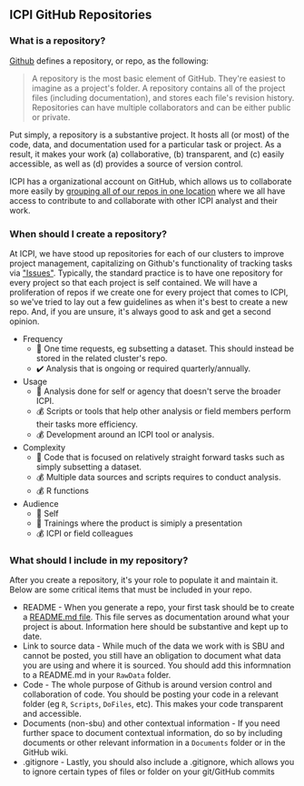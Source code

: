 

## ICPI GitHub Repositories

### What is a repository?

[Github](https://help.github.com/articles/github-glossary/) defines a repository, or repo, as the following:
 > A repository is the most basic element of GitHub. They're easiest to imagine as a project's folder. A repository contains all of the project files (including documentation), and stores each file's revision history. Repositories can have multiple collaborators and can be either public or private.

Put simply, a repository is a substantive project. It hosts all (or most) of the code, data, and documentation used for a particular task or project. As a result, it makes your work (a) collaborative, (b) transparent, and (c) easily accessible, as well as (d) provides a source of version control.

ICPI has a organizational account on GitHub, which allows us to collaborate more easily by [grouping all of our repos in one location](https://github.com/ICPI) where we all have access to contribute to and collaborate with other ICPI analyst and their work.

### When should I create a repository?

At ICPI, we have stood up repositories for each of our clusters to improve project management, capitalizing on Github's functionality of tracking tasks via ["Issues"](https://guides.github.com/features/issues/). Typically, the standard practice is to have one repository for every project so that each project is self contained. We will have a proliferation of repos if we create one for every project that comes to ICPI, so we've tried to lay out a few guidelines as when it's best to create a new repo. And, if you are unsure, it's always good to ask and get a second opinion.
- Frequency
  - :no_entry_sign: One time requests, eg subsetting a dataset. This should instead be stored in the related cluster's repo.
  - :heavy_check_mark: Analysis that is ongoing or required quarterly/annually.
- Usage
  - :no_entry_sign: Analysis done for self or agency that doesn't serve the broader ICPI.
  - :moneybag: Scripts or tools that help other analysis or field members perform their tasks more efficiency.
  - :moneybag: Development around an ICPI tool or analysis.
- Complexity
  - :no_entry_sign: Code that is focused on relatively straight forward tasks such as simply subsetting a dataset.
  - :moneybag: Multiple data sources and scripts requires to conduct analysis.
  - :moneybag: R functions
- Audience
  - :no_entry_sign: Self
  - :no_entry_sign: Trainings where the product is simiply a presentation
  - :moneybag: ICPI or field colleagues

### What should I include in my repository?

After you create a repository, it's your role to populate it and maintain it. Below are some critical items that must be included in your repo.

- README - When you generate a repo, your first task should be to create a [README.md file](https://guides.github.com/features/wikis/). This file serves as documentation around what your project is about. Information here should be substantive and kept up to date.
- Link to source data - While much of the data we work with is SBU and cannot be posted, you still have an obligation to document what data you are using and where it is sourced. You should add this informnation to a README.md in your `RawData` folder.
- Code - The whole purpose of Github is around version control and collaboration of code. You should be posting your code in a relevant folder (eg `R`, `Scripts`, `DoFiles`, etc). This makes your code transparent and accessible.
- Documents (non-sbu) and other contextual information - If you need further space to document contextual information, do so by including documents or other relevant information in a `Documents` folder or in the GitHub wiki.
- .gitignore - Lastly, you should also include a .gitignore, which allows you to ignore certain types of files or folder on your git/GitHub commits
